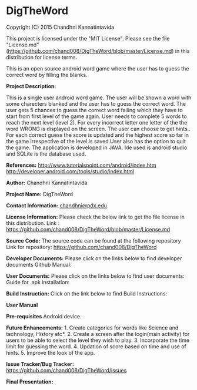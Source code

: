 # DigTheWord
Copyright (C) 2015 Chandhni Kannatintavida

This project is licensed under the "MIT License". Please see the file "License.md"(https://github.com/chand008/DigTheWord/blob/master/License.md) in this distribution for license terms.

This is an open source android word game where the user has to guess the correct word by filling the blanks.

**Project Description:**

This is a single user android word game. The user will be shown a word with some charecters blanked and the user has to guess the correct word. The user gets 5 chances to guess the correct word failing which they have to start from first level of the game again. User needs to complete 5 words to reach the next level (level 2). For every incorrect letter one letter of the the word WRONG is displayed on the screen. The user can choose to get hints.. For each correct guess the score is updated and the highest score so far in the game irrespective of the level is saved.User also has the option to quit the game.
The application is developed in JAVA. Ide used is android studio and SQLite is the database used.

**References:**
http://www.tutorialspoint.com/android/index.htm
http://developer.android.com/tools/studio/index.html
            
**Author:**
            Chandhni Kannatintavida
        
**Project Name:**
            DigTheWord
            
**Contact Information:**
            chandhni@pdx.edu

**License Information:**
            Please check the below link to get the file license in this distribution. Link :
            https://github.com/chand008/DigTheWord/blob/master/License.md
            
**Source Code:**
            The source code can be found at the following repository Link for repository:
            https://github.com/chand008/DigTheWord
            
**Developer Documents:**
            Please click on the links below to find developer documents Github Manual: 
            
            
**User Documents:**
            Please click on the links below to find user documents: Guide for .apk installation:


**Build Instruction:**
            Click on the link below to find Build Instructions:


**User Manual**


**Pre-requisites**
            Android device.
            
**Future Enhancements:**
           1.  Create categories for words like Science and technology, History etc*.
           2.  Create a screen after the login(main activity) for users to be able to select the level they wish to play.
           3.  Incorporate the time limit for guessing the word.
           4.  Updation of score based on time and use of hints.
           5.  Improve the look of the app.
            
**Issue Tracker/Bug Tracker:**
            https://github.com/chand008/DigTheWord/issues
            
            
**Final Presentation:**




